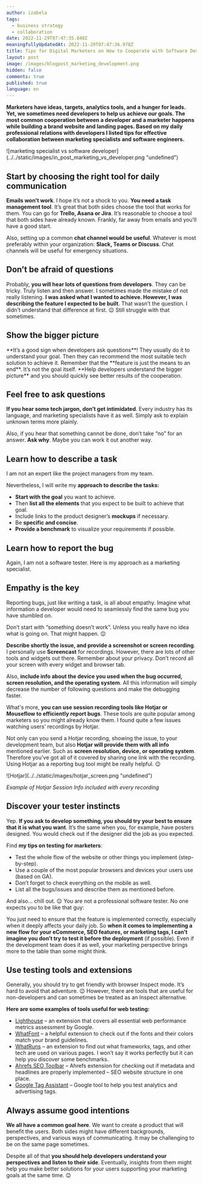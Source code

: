 ```yaml
---
author: izabela
tags:
  - business strategy
  - collaboration
date: 2022-11-29T07:47:35.848Z
meaningfullyUpdatedAt: 2022-11-29T07:47:36.978Z
title: Tips for Digital Marketers on How to Cooperate with Software Developers
layout: post
image: /images/blogpost_marketing_development.png
hidden: false
comments: true
published: true
language: en
---
```

**Marketers have ideas, targets, analytics tools, and a hunger for leads. Yet, we sometimes need developers to help us achieve our goals. The most common cooperation between a developer and a marketer happens while building a brand website and landing pages. Based on my daily professional relations with developers I listed tips for effective collaboration between marketing specialists and software engineers.**

<div className="image">![marketing specialist vs software developer](../../static/images/in_post_marketing_vs_developer.png "undefined")</div>

## Start by choosing the right tool for daily communication

**Emails won’t work**. I hope it’s not a shock to you. **You need a task management tool**. It’s great that both sides choose the tool that works for them. You can go for **Trello, Asana or Jira**. It’s reasonable to choose a tool that both sides have already known. Frankly, far away from emails and you’ll have a good start.

Also, setting up a common **chat channel would be useful**. Whatever is most preferably within your organization: **Slack, Teams or Discuss**. Chat channels will be useful for emergency situations.

## Don’t be afraid of questions

Probably, **you will hear lots of questions from developers**. They can be tricky. Truly listen and then answer. I sometimes made the mistake of not really listening. **I was asked what I wanted to achieve. However, I was describing the feature I expected to be built**. That wasn’t the question. I didn’t understand that difference at first. 😉 Still struggle with that sometimes.

<div className="important-info"><h2>Show the bigger picture</h2><div>**It’s a good sign when developers ask questions**! They usually do it to understand your goal. Then they can recommend the most suitable tech solution to achieve it. Remember that the **feature is just the means to an end**. It’s not the goal itself. **Help developers understand the bigger picture** and you should quickly see better results of the cooperation.</div></div>

## Feel free to ask questions

**If you hear some tech jargon, don’t get intimidated**. Every industry has its language, and marketing specialists have it as well. Simply ask to explain unknown terms more plainly. 

Also, if you hear that something cannot be done, don’t take “no” for an answer. **Ask why**. Maybe you can work it out another way.

## Learn how to describe a task

I am not an expert like the project managers from my team.

Nevertheless, I will write my **approach to describe the tasks:**

* **Start with the goal** you want to achieve.
* Then **list all the elements** that you expect to be built to achieve that goal.
* Include links to the product designer’s **mockups** if necessary.
* Be **specific and concise**. 
* **Provide a benchmark** to visualize your requirements if possible.

## Learn how to report the bug

Again, I am not a software tester. Here is my approach as a marketing specialist. 

<div className="important-info"><h2>Empathy is the key</h2><div>Reporting bugs, just like writing a task, is all about empathy. Imagine what information a developer would need to seamlessly find the same bug you have stumbled on.</div></div>

Don’t start with “something doesn’t work”. Unless you really have no idea what is going on. That might happen. 😉

**Describe shortly the issue, and provide a screenshot or screen recording**. I personally use **Screencast** for recordings. However, there are lots of other tools and widgets out there. Remember about your privacy. Don’t record all your screen with every widget and browser tab. 

Also, **include info about the device you used when the bug occurred, screen resolution, and the operating system**. All this information will simply decrease the number of following questions and make the debugging faster.

What's more, **you can use session recording tools like Hotjar or Mouseflow to efficiently report bugs**. These tools are quite popular among marketers so you might already know them. I found quite a few issues watching users’ recordings by Hotjar. 

Not only can you send a Hotjar recording, showing the issue, to your development team, but also **Hotjar will provide them with all info** mentioned earlier. Such as **screen resolution, device, or operating system**. Therefore you’ve got all of it covered by sharing one link with the recording. Using Hotjar as a reporting bug tool might be really helpful. 😉

<div className="image">![Hotjar](../../static/images/hotjar_screen.png "undefined")</div>

*Example of Hotjar Session Info included with every recording*

## Discover your tester instincts

Yep. **If you ask to develop something, you should try your best to ensure that it is what you want**. It’s the same when you, for example, have posters designed. You would check out if the designer did the job as you expected.

Find **my tips on testing for marketers**:

* Test the whole flow of the website or other things you implement (step-by-step). 
* Use a couple of the most popular browsers and devices your users use (based on GA).
* Don’t forget to check everything on the mobile as well.
* List all the bugs/issues and describe them as mentioned before.

And also… chill out. 😉 You are not a professional software tester. No one expects you to be like that guy:

<GiphyEmbed url='https://giphy.com/gifs/SignatureEntertainmentUK-signatureentertainment-mel-gibson-hot-seat-BgKEiHf1xNV0h6IcSX' />

You just need to ensure that the feature is implemented correctly, especially when it deeply affects your daily job. So **when it comes to implementing a new flow for your eCommerce, SEO features, or marketing tags, I can’t imagine you don’t try to test it before the deployment** (if possible). Even if the development team does it as well, your marketing perspective brings more to the table than some might think.

## Use testing tools and extensions

Generally, you should try to get friendly with browser Inspect mode. It’s hard to avoid that adventure. 😉 However, there are tools that are useful for non-developers and can sometimes be treated as an Inspect alternative.

**Here are some examples of tools useful for web testing:**

* [Lighthouse](https://chrome.google.com/webstore/detail/lighthouse/blipmdconlkpinefehnmjammfjpmpbjk?hl=pl) – an extension that covers all essential web performance metrics assessment by Google.
* [WhatFont](https://chrome.google.com/webstore/detail/whatfont/jabopobgcpjmedljpbcaablpmlmfcogm) – a helpful extension to check out if the fonts and their colors match your brand guidelines.
* [WhatRuns](https://chrome.google.com/webstore/detail/whatruns/cmkdbmfndkfgebldhnkbfhlneefdaaip) – an extension to find out what frameworks, tags, and other tech are used on various pages. I won’t say it works perfectly but it can help you discover some benchmarks.
* [Ahrefs SEO Toolbar](https://chrome.google.com/webstore/detail/ahrefs-seo-toolbar/hgmoccdbjhknikckedaaebbpdeebhiei) – Ahrefs extension for checking out if metadata and headlines are properly implemented – SEO website structure in one place. 
* [Google Tag Assistant](https://tagassistant.google.com/) – Google tool to help you test analytics and advertising tags.

## Always assume good intentions

**We all have a common goal here**. We want to create a product that will benefit the users. Both sides might have different backgrounds, perspectives, and various ways of communicating. It may be challenging to be on the same page sometimes. 

Despite all of that **you should help developers understand your perspectives and listen to their side**. Eventually, insights from them might help you make better solutions for your users supporting your marketing goals at the same time. 😉
